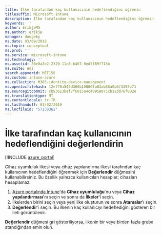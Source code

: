 ```yaml
---
title: İlke tarafından kaç kullanıcının hedeflendiğini öğrenin
titlesuffix: Microsoft Intune
description: İlke tarafından kaç kullanıcının hedeflendiğini öğrenin
keywords: ''
author: ErikjeMS
ms.author: erikje
manager: dougeby
ms.date: 03/09/2018
ms.topic: conceptual
ms.prod: ''
ms.service: microsoft-intune
ms.technology: ''
ms.assetid: 38e8a2e2-2329-11e8-b467-0ed5f89f718b
ms.suite: ems
search.appverid: MET150
ms.custom: intune-azure
ms.collection: M365-identity-device-management
ms.openlocfilehash: 12e770a549d300b10000fa83ab68a0b6f3393b71
ms.sourcegitcommit: cb93613bef7f6015a4c4095e875cb12dd76f002e
ms.translationtype: MT
ms.contentlocale: tr-TR
ms.lasthandoff: 03/02/2019
ms.locfileid: "57238362"
---
```

# <a name="evaluate-how-many-users-are-targeted-by-a-policy"></a>İlke tarafından kaç kullanıcının hedeflendiğini değerlendirin
[!INCLUDE [azure_portal](./includes/azure_portal.md)]

Cihaz uyumluluk ilkesi veya cihaz yapılandırma ilkesi tarafından kaç kullanıcının hedeflendiğini öğrenmek için **Değerlendir** düğmesini kullanabilirsiniz. Bu özellik yalnızca kullanıcıları hesaplar; cihazları hesaplamaz.

1.  [Azure portalında Intune](https://aka.ms/intuneportal)'da **Cihaz uyumluluğu**'nu veya **Cihaz yapılandırması**'nı seçin ve sonra da **İlkeler**'i seçin.
2.  İlkelerden birini seçin veya yeni ilke oluşturun ve sonra **Atamalar**’ı seçin.
3.  **Değerlendir**’i seçin. Bu ilkenin kaç kullanıcıyı hedeflediğini gösteren bir ileti görüntülenir.

**Değerlendir** düğmesi gri gösteriliyorsa, ilkenin bir veya birden fazla gruba atandığından emin olun.

